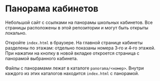 # Панорама кабинетов

Небольшой сайт с ссылками на панорамы школьных кабинетов. Все страницы
расположены в этой репозитории и могут быть открыты локально.

Откройте `index.html` в браузере. На главной странице кабинеты разделены по
этажам: отдельно показаны номера 3‑го и 4‑го этажей. При нажатии на кнопку в
новой вкладке откроется страница с панорамой выбранного кабинета.

Файлы с панорамами лежат в каталоге `panorama/<номер>`. Внутри каждого из этих
каталогов находится `index.html` с панорамой.
